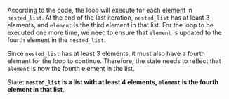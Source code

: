 According to the code, the loop will execute for each element in `nested_list`. At the end of the last iteration, `nested_list` has at least 3 elements, and `element` is the third element in that list. For the loop to be executed one more time, we need to ensure that `element` is updated to the fourth element in the `nested_list`.

Since `nested_list` has at least 3 elements, it must also have a fourth element for the loop to continue. Therefore, the state needs to reflect that `element` is now the fourth element in the list.

State: **`nested_list` is a list with at least 4 elements, `element` is the fourth element in that list.**